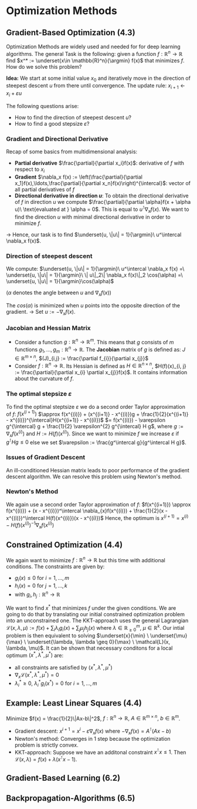# Optimization Methods
## Gradient-Based Optimization (4.3)
Optimization Methods are widely used and needed for for deep learning algorithms.
The general Task is the following: given a function $f : \mathbb{R}^n \to \mathbb{R}$ find $x^* := \underset{x\in \mathbb{R}^n}{\argmin} f(x)$ that minimizes $f$. How do we solve this problem?

**Idea:** 
We start at some initial value $x_{0}$ and iteratively move in the direction of steepest descent $u$ from there until convergence.
The update rule: $x_{i+1} \leftarrow x_{i} + \varepsilon u$

The following questions arise:
- How to find the direction of steepest descent $u$?
- How to find a good stepsize $\varepsilon$?

### Gradient and Directional Derivative
Recap of some basics from multidimensional analysis:
- **Partial derivative** $\frac{\partial}{\partial x_i}f(x)$:  derivative of $f$ with respect to $x_{i}$
- **Gradient** $\nabla_x f(x) := \left(\frac{\partial}{\partial x_1}f(x),\ldots,\frac{\partial}{\partial x_n}f(x)\right)^{\intercal}$: vector of all partial derivatives of $f$
- **Directional derivative in direction $u$**:  To obtain the directional derivative of $f$ in direction $u$ we compute $\frac{\partial}{\partial \alpha}f(x + \alpha u)\ \text{evaluated at } \alpha = 0$. This is equal to $u^\intercal \nabla_x f(x)$. We want to find the direction $u$ with minimal directional derivative in order to minimize $f$. 

$\rightarrow$ Hence, our task is to find $\underset{u, \|u\| = 1}{\argmin}\ u^\intercal \nabla_x f(x)$.

### Direction of steepest descent
We compute: 
$\underset{u, \|u\| = 1}{\argmin}\ u^\intercal \nabla_x f(x) =\ \underset{u, \|u\| = 1}{\argmin}\ \| u\|_2\| \nabla_x f(x)\|_2 \cos(\alpha) 
		=\  \underset{u, \|u\| = 1}{\argmin}\cos(\alpha)$
		
($\alpha$ denotes the angle between $u$ and $\nabla_x f(x)$)

The $cos(\alpha)$ is minimized when $u$ points into the opposite direction of the gradient.
$\rightarrow$ Set $u := - \nabla_x f(x)$.

### Jacobian and Hessian Matrix
- Consider a function $g: \mathbb{R}^{n} \rightarrow \mathbb{R}^{m}$. This means that $g$ consists of $m$ functions $g_1, \ldots , g_m: \mathbb{R}^{n} \rightarrow \mathbb{R}$. The **Jacobian** matrix of $g$ is defined as: $J \in \mathbb{R}^{m\times n}$, $(J)_{i,j} := \frac{\partial f_{i}}{\partial x_{j}}$
- Consider $f: \mathbb{R}^{n} \rightarrow \mathbb{R}$. Its Hessian is defined as $H \in \mathbb{R}^{n\times n}$, $H(f)(x)_{i, j} := \frac{\partial}{\partial x_{i} \partial x_{j}}f(x)$. It contains information about the curvature of $f$.

### The optimal stepsize $\varepsilon$
To find the optimal steptsize $\varepsilon$ we do a second order Taylor approximation of $f$:
$f(x^{(i+1)})$ 
$\approx  f(x^{(i)}) + (x^{(i+1)} - x^{(i)})g + \frac{1}{2}(x^{(i+1)} - x^{(i)})^{\intercal}H(x^{(i+1)} - x^{(i)})$
$= f(x^{(i)})  - \varepsilon g^{\intercal} g + \frac{1}{2} \varepsilon^{2} g^{\intercal} H g$,
where $g := \nabla_{x}f(x^{(i)})$ and $H := H(f)(x^{(i)})$.
Since we want to minimize $f$ we increase $\varepsilon$ if $g^{\intercal} Hg \leq 0$ else we set $\varepsilon := \frac{g^\intercal g}{g^\intercal H g}$.

### Issues of Gradient Descent
An ill-conditioned Hessian matrix leads to poor performance of the gradient descent algorithm. We can resolve this problem using Newton's method.

### Newton's Method
We again use a second order Taylor approximation of $f$:
$f(x^{(i+1)}) \approx  f(x^{(i)}) + (x - x^{(i)})^\intercal \nabla_{x}f(x^{(i)}) 
		 + \frac{1}{2}(x - x^{(i)})^\intercal H(f)(x^{(i)})(x - x^{(i)})$
Hence, the optimum is $x^{(i+1)} = x^{(i)} - H(f)(x^{(i)})^{-1}\nabla_{x}f(x^{(i)})$
			
## Constrained Optimization (4.4)
 We again want  to minimize $f: \mathbb{R}^{n} \rightarrow \mathbb{R}$ but this time with additional conditions.
 The constraints are given by:
 - $g_{i}(x) \leq 0$ for $i = 1,...,m$
- $h_{i}(x) = 0$ for $j = 1,...,k$ 
- with $g_{i}, h_{j}: \mathbb{R}^n \rightarrow \mathbb{R}$

We want to find $x^{*}$ that  minimizes $f$ under the given conditions. We are going to do that by translating our initial constrained optimization problem into an unconstrained one.
The KKT-approach uses the general Lagrangian $\mathcal{L}(x, \lambda, \mu) := f(x)+ \sum_{i}\lambda_{i}g_{i}(x) + \sum_{j}\mu_{j}h_{j}(x)$ where $\lambda \in \mathbb{R}^m_{\geq 0}, \  \mu\in\mathbb{R}^k$. Our intial problem is then equivalent to solving $\underset{x}{\min} \ \underset{\mu}{\max} \  \underset{\lambda, \lambda \geq 0}{\max} \ \mathcal{L}(x, \lambda, \mu)$.
It can be shown that necessary conditons for a local optimum $(x^*, \lambda^*, \mu^*)$ are:
- all constraints are satisfied by $(x^*, \lambda^*, \mu^*)$
- $\nabla_{x}\mathcal{L}(x^*, \lambda^*, \mu^*) = 0$
- $\lambda_{i}^{*}\geq 0, \ \lambda_{i}^*g_{i}(x^*) = 0$ for $i = 1,...,m$
 
## Example: Least Linear Squares (4.4)

Minimize $f(x) = \frac{1}{2}\|Ax-b\|^2$, $f: \mathbb{R}^n \rightarrow \mathbb{R}, \ A\in\mathbb{R}^{m\times n}, \ b\in\mathbb{R}^m$.
- Gradient descent:  $x^{i+1} = x^{i} - \varepsilon \nabla_{x}f(x)$ where $-\nabla_{x}f(x) = A^\intercal (Ax-b)$
- Newton's method: Converges in 1 step because the optimization problem is strictly convex.
- KKT-approach: Suppose we have an additonal constraint $x^\intercal x \leq 1$.
Then $\mathcal{L}(x, \lambda) = f(x) + \lambda (x^\intercal x - 1)$.

## Gradient-Based Learning (6.2)

## Backpropagation-Algorithms (6.5)
